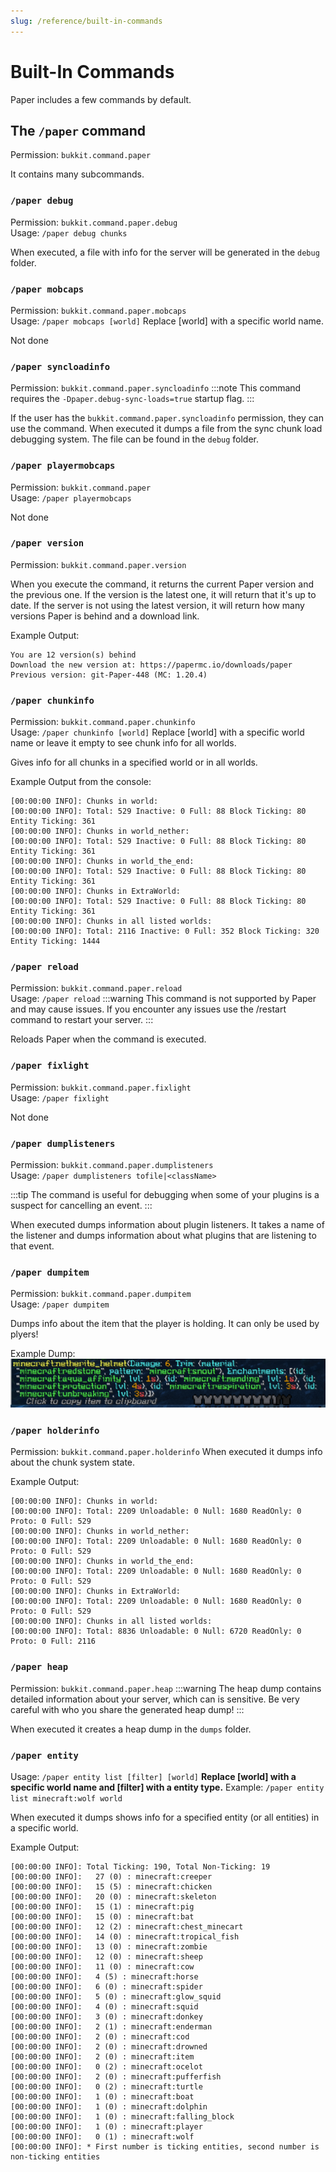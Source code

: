 ```yaml
---
slug: /reference/built-in-commands
---
```



# Built-In Commands

Paper includes a few commands by default.

## The `/paper` command
Permission: `bukkit.command.paper`

It contains many subcommands.


### `/paper debug`
Permission: `bukkit.command.paper.debug` <br>
Usage: `/paper debug chunks`

When executed, a file with info for the server will be generated in the `debug` folder.


### `/paper mobcaps`
Permission: `bukkit.command.paper.mobcaps` <br>
Usage: `/paper mobcaps [world]` Replace [world] with a specific world name.

Not done


### `/paper syncloadinfo`
Permission: `bukkit.command.paper.syncloadinfo`
:::note
This command requires the `-Dpaper.debug-sync-loads=true` startup flag.
:::

If the user has the `bukkit.command.paper.syncloadinfo` permission, they can use the command.
When executed it dumps a file from the sync chunk load debugging system. The file can be found in the `debug` folder.



### `/paper playermobcaps`
Permission: `bukkit.command.paper` <br>
Usage: `/paper playermobcaps`

Not done


### `/paper version`
Permission: `bukkit.command.paper.version`

When you execute the command, it returns the current Paper version and the previous one. If the version is the latest one, it will return that it's up to date.
If the server is not using the latest version, it will return how many versions Paper is behind and a download link.

Example Output:
```
You are 12 version(s) behind
Download the new version at: https://papermc.io/downloads/paper
Previous version: git-Paper-448 (MC: 1.20.4)
```

### `/paper chunkinfo`
Permission: `bukkit.command.paper.chunkinfo` <br>
Usage: `/paper chunkinfo [world]` Replace [world] with a specific world name or leave it empty to see chunk info for all worlds.

Gives info for all chunks in a specified world or in all worlds.

Example Output from the console:
```
[00:00:00 INFO]: Chunks in world:
[00:00:00 INFO]: Total: 529 Inactive: 0 Full: 88 Block Ticking: 80 Entity Ticking: 361
[00:00:00 INFO]: Chunks in world_nether:
[00:00:00 INFO]: Total: 529 Inactive: 0 Full: 88 Block Ticking: 80 Entity Ticking: 361
[00:00:00 INFO]: Chunks in world_the_end:
[00:00:00 INFO]: Total: 529 Inactive: 0 Full: 88 Block Ticking: 80 Entity Ticking: 361
[00:00:00 INFO]: Chunks in ExtraWorld:
[00:00:00 INFO]: Total: 529 Inactive: 0 Full: 88 Block Ticking: 80 Entity Ticking: 361
[00:00:00 INFO]: Chunks in all listed worlds:
[00:00:00 INFO]: Total: 2116 Inactive: 0 Full: 352 Block Ticking: 320 Entity Ticking: 1444
```


### `/paper reload`
Permission: `bukkit.command.paper.reload` <br>
Usage: `/paper reload`
:::warning
This command is not supported by Paper and may cause issues.
If you encounter any issues use the /restart command to restart your server.
:::

Reloads Paper when the command is executed.


### `/paper fixlight`
Permission: `bukkit.command.paper.fixlight` <br>
Usage: `/paper fixlight`

Not done


### `/paper dumplisteners`
Permission: `bukkit.command.paper.dumplisteners` <br>
Usage: `/paper dumplisteners tofile|<className>`

:::tip
The command is useful for debugging when some of your plugins is a suspect for cancelling an event.
:::

When executed dumps information about plugin listeners. It takes a name of the listener and dumps information about what plugins that  are listening to that event.


### `/paper dumpitem`
Permission: `bukkit.command.paper.dumpitem` <br>
Usage: `/paper dumpitem`

Dumps info about the item that the player is holding. It can only be used by plyers!

Example Dump: ![Example Dump](assets/example-item-dump.png)


### `/paper holderinfo`
Permission: `bukkit.command.paper.holderinfo` 
When executed it dumps info about the chunk system state.

Example Output:
```
[00:00:00 INFO]: Chunks in world:
[00:00:00 INFO]: Total: 2209 Unloadable: 0 Null: 1680 ReadOnly: 0 Proto: 0 Full: 529
[00:00:00 INFO]: Chunks in world_nether:
[00:00:00 INFO]: Total: 2209 Unloadable: 0 Null: 1680 ReadOnly: 0 Proto: 0 Full: 529
[00:00:00 INFO]: Chunks in world_the_end:
[00:00:00 INFO]: Total: 2209 Unloadable: 0 Null: 1680 ReadOnly: 0 Proto: 0 Full: 529
[00:00:00 INFO]: Chunks in ExtraWorld:
[00:00:00 INFO]: Total: 2209 Unloadable: 0 Null: 1680 ReadOnly: 0 Proto: 0 Full: 529
[00:00:00 INFO]: Chunks in all listed worlds:
[00:00:00 INFO]: Total: 8836 Unloadable: 0 Null: 6720 ReadOnly: 0 Proto: 0 Full: 2116
```

### `/paper heap`
Permission: `bukkit.command.paper.heap`
:::warning
The heap dump contains detailed information about your server, which can is sensitive.
Be very careful with who you share the generated heap dump!
:::

When executed it creates a heap dump in the `dumps` folder.


### `/paper entity`
Usage: `/paper entity list [filter] [world]`
**Replace [world] with a specific world name and [filter] with a entity type.**
Example: `/paper entity list minecraft:wolf world`


When executed it dumps shows info for a specified entity (or all entities) in a specific world.

Example Output:
```
[00:00:00 INFO]: Total Ticking: 190, Total Non-Ticking: 19
[00:00:00 INFO]:   27 (0) : minecraft:creeper
[00:00:00 INFO]:   15 (5) : minecraft:chicken
[00:00:00 INFO]:   20 (0) : minecraft:skeleton
[00:00:00 INFO]:   15 (1) : minecraft:pig
[00:00:00 INFO]:   15 (0) : minecraft:bat
[00:00:00 INFO]:   12 (2) : minecraft:chest_minecart
[00:00:00 INFO]:   14 (0) : minecraft:tropical_fish
[00:00:00 INFO]:   13 (0) : minecraft:zombie
[00:00:00 INFO]:   12 (0) : minecraft:sheep
[00:00:00 INFO]:   11 (0) : minecraft:cow
[00:00:00 INFO]:   4 (5) : minecraft:horse
[00:00:00 INFO]:   6 (0) : minecraft:spider
[00:00:00 INFO]:   5 (0) : minecraft:glow_squid
[00:00:00 INFO]:   4 (0) : minecraft:squid
[00:00:00 INFO]:   3 (0) : minecraft:donkey
[00:00:00 INFO]:   2 (1) : minecraft:enderman
[00:00:00 INFO]:   2 (0) : minecraft:cod
[00:00:00 INFO]:   2 (0) : minecraft:drowned
[00:00:00 INFO]:   2 (0) : minecraft:item
[00:00:00 INFO]:   0 (2) : minecraft:ocelot
[00:00:00 INFO]:   2 (0) : minecraft:pufferfish
[00:00:00 INFO]:   0 (2) : minecraft:turtle
[00:00:00 INFO]:   1 (0) : minecraft:boat
[00:00:00 INFO]:   1 (0) : minecraft:dolphin
[00:00:00 INFO]:   1 (0) : minecraft:falling_block
[00:00:00 INFO]:   1 (0) : minecraft:player
[00:00:00 INFO]:   0 (1) : minecraft:wolf
[00:00:00 INFO]: * First number is ticking entities, second number is non-ticking entities
```

